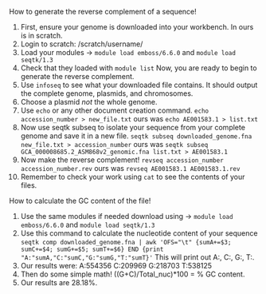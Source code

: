How to generate the reverse complement of a sequence! 
  1. First, ensure your genome is downloaded into your workbench. In ours is in scratch. 
  2. Login to scratch: /scratch/username/ 
  3. Load your modules -> `module load emboss/6.6.0` and `module load seqtk/1.3`
  4. Check that they loaded with `module list`
Now, you are ready to begin to generate the reverse complement.
  5. Use `infoseq` to see what your downloaded file contains. It should output the complete genome, plasmids, and         chromosomes.
  6. Choose a plasmid *not* the whole genome.
  7. Use `echo` or any other document creation command. `echo accession_number > new_file.txt` ours was `echo AE001583.1 > list.txt`
  8. Now use seqtk subseq to isolate your sequence from your complete genome and save it in a new file. `seqtk subseq downloaded_genome.fna new_file.txt > accession_number` ours was `seqtk subseq GCA_000008685.2_ASM868v2_genomic.fna list.txt > AE001583.1`
  9. Now make the reverse complement! `revseq accession_number accession_number.rev` ours was `revseq AE001583.1 AE001583.1.rev`
  10. Remember to check your work using `cat` to see the contents of your files.
  
How to calculate the GC content of the file! 
  1. Use the same modules if needed download using -> `module load emboss/6.6.0` and `module load seqtk/1.3`
  2. Use this command to calculate the nucleotide content of your sequence `seqtk comp downloaded_genome.fna | awk 'OFS="\t" {sumA+=$3; sumC+=$4; sumG+=$5; sumT+=$6} END {print "A:"sumA,"C:"sumC,"G:"sumG,"T:"sumT}'` This will print out A:, C:, G:, T:.
  3. Our results were: A:554356	C:209969	G:218703	T:538125
  4. Then do some simple math! ((G+C)/Total_nuc)*100 = % GC content.
  5. Our results are 28.18%. 
